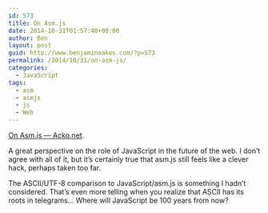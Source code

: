 ```yaml
---
id: 573
title: On Asm.js
date: 2014-10-31T01:57:40+00:00
author: Ben
layout: post
guid: http://www.benjaminoakes.com/?p=573
permalink: /2014/10/31/on-asm-js/
categories:
  - JavaScript
tags:
  - asm
  - asmjs
  - js
  - Web
---
```

[On Asm.js — Acko.net](http://acko.net/blog/on-asmjs/).

A great perspective on the role of JavaScript in the future of the web. I don&#8217;t agree with all of it, but it&#8217;s certainly true that asm.js still feels like a clever hack, perhaps taken too far.

The ASCII/UTF-8 comparison to JavaScript/asm.js is something I hadn&#8217;t considered. That&#8217;s even more telling when you realize that ASCII has its roots in telegrams... Where will JavaScript be 100 years from now?